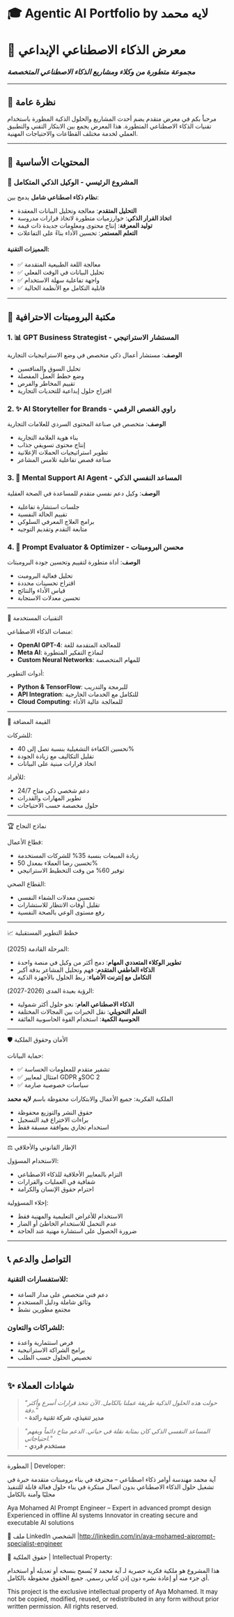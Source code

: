 # 🎓 Agentic AI Portfolio by لايه محمد
# 🌟 معرض الذكاء الاصطناعي الإبداعي
### *مجموعة متطورة من وكلاء ومشاريع الذكاء الاصطناعي المتخصصة*

---

## 🎯 نظرة عامة

مرحباً بكم في معرض متقدم يضم أحدث المشاريع والحلول الذكية المطورة باستخدام تقنيات الذكاء الاصطناعي المتطورة. هذا المعرض يجمع بين الابتكار التقني والتطبيق العملي لخدمة مختلف القطاعات والاحتياجات المهنية.

---

## 📂 المحتويات الأساسية

### 🤖 المشروع الرئيسي - الوكيل الذكي المتكامل
**نظام ذكاء اصطناعي شامل** يدمج بين:
- **التحليل المتقدم**: معالجة وتحليل البيانات المعقدة
- **اتخاذ القرار الذكي**: خوارزميات متطورة لاتخاذ قرارات مدروسة
- **توليد المعرفة**: إنتاج محتوى ومعلومات جديدة ذات قيمة
- **التعلم المستمر**: تحسين الأداء بناءً على التفاعلات

#### المميزات التقنية:
- ✅ معالجة اللغة الطبيعية المتقدمة
- ✅ تحليل البيانات في الوقت الفعلي
- ✅ واجهة تفاعلية سهلة الاستخدام
- ✅ قابلية التكامل مع الأنظمة الحالية

---

## 🧠 مكتبة البرومبتات الاحترافية

### 1. 📊 GPT Business Strategist - المستشار الاستراتيجي
**الوصف**: مستشار أعمال ذكي متخصص في وضع الاستراتيجيات التجارية
- تحليل السوق والمنافسين
- وضع خطط العمل المفصلة  
- تقييم المخاطر والفرص
- اقتراح حلول إبداعية للتحديات التجارية

### 2. ✨ AI Storyteller for Brands - راوي القصص الرقمي
**الوصف**: متخصص في صناعة المحتوى السردي للعلامات التجارية
- بناء هوية العلامة التجارية
- إنتاج محتوى تسويقي جذاب
- تطوير استراتيجيات الحملات الإعلانية
- صناعة قصص تفاعلية تلامس المشاعر

### 3. 🌱 Mental Support AI Agent - المساعد النفسي الذكي
**الوصف**: وكيل دعم نفسي متقدم للمساعدة في الصحة العقلية
- جلسات استشارة تفاعلية
- تقييم الحالة النفسية
- برامج العلاج المعرفي السلوكي
- متابعة التقدم وتقديم التوجيه

### 4. 🔧 Prompt Evaluator & Optimizer - محسن البرومبتات
**الوصف**: أداة متطورة لتقييم وتحسين جودة البرومبتات
- تحليل فعالية البرومبت
- اقتراح تحسينات محددة
- قياس الأداء والنتائج
- تحسين معدلات الاستجابة

---

 🚀 التقنيات المستخدمة

 منصات الذكاء الاصطناعي:
- **OpenAI GPT-4**: للمعالجة المتقدمة للغة
- **Meta AI**: لنماذج التفكير المتطورة
- **Custom Neural Networks**: للمهام المتخصصة

 أدوات التطوير:
- **Python & TensorFlow**: للبرمجة والتدريب
- **API Integration**: للتكامل مع الخدمات الخارجية
- **Cloud Computing**: للمعالجة عالية الأداء

---

 💎 القيمة المضافة

 للشركات:
- تحسين الكفاءة التشغيلية بنسبة تصل إلى 40%
- تقليل التكاليف مع زيادة الجودة
- اتخاذ قرارات مبنية على البيانات

 للأفراد:
- دعم شخصي ذكي متاح 24/7
- تطوير المهارات والقدرات
- حلول مخصصة حسب الاحتياجات

---

 🏆 نماذج النجاح

 قطاع الأعمال:
- زيادة المبيعات بنسبة 35% للشركات المستخدمة
- تحسين رضا العملاء بمعدل 50%
- توفير 60% من وقت التخطيط الاستراتيجي

 القطاع الصحي:
- تحسين معدلات الشفاء النفسي
- تقليل أوقات الانتظار للاستشارات
- رفع مستوى الوعي بالصحة النفسية

---

 📈 خطط التطوير المستقبلية

 المرحلة القادمة (2025):
- **تطوير الوكلاء المتعددي المهام**: دمج أكثر من وكيل في منصة واحدة
- **الذكاء العاطفي المتقدم**: فهم وتحليل المشاعر بدقة أكبر
- **التكامل مع إنترنت الأشياء**: ربط الحلول بالأجهزة الذكية

 الرؤية بعيدة المدى (2026-2027):
- **الذكاء الاصطناعي العام**: نحو حلول أكثر شمولية
- **التعلم التحويلي**: نقل الخبرات بين المجالات المختلفة
- **الحوسبة الكمية**: استخدام القوة الحاسوبية الفائقة

---
 🛡️ الأمان وحقوق الملكية

 حماية البيانات:
- ✅ تشفير متقدم للمعلومات الحساسة
- ✅ امتثال لمعايير GDPR وSOC 2
- ✅ سياسات خصوصية صارمة

 الملكية الفكرية:
جميع الأعمال والابتكارات محفوظة باسم **لايه محمد**
- حقوق النشر والتوزيع محفوظة
- براءات الاختراع قيد التسجيل
- استخدام تجاري بموافقة مسبقة فقط

---

 ⚖️ الإطار القانوني والأخلاقي

 الاستخدام المسؤول:
- التزام بالمعايير الأخلاقية للذكاء الاصطناعي
- شفافية في العمليات والقرارات
- احترام حقوق الإنسان والكرامة

 إخلاء المسؤولية:
- الاستخدام للأغراض التعليمية والمهنية فقط
- عدم التحمل للاستخدام الخاطئ أو الضار
- ضرورة الحصول على استشارة مهنية عند الحاجة

---

## 📞 التواصل والدعم

### للاستفسارات التقنية:
- دعم فني متخصص على مدار الساعة
- وثائق شاملة ودليل المستخدم
- مجتمع مطورين نشط

### للشراكات والتعاون:
- فرص استثمارية واعدة
- برامج الشراكة الاستراتيجية
- تخصيص الحلول حسب الطلب

---

## ✨ شهادات العملاء

> *"حولت هذه الحلول الذكية طريقة عملنا بالكامل. الآن نتخذ قرارات أسرع وأكثر دقة."*  
> **- مدير تنفيذي، شركة تقنية رائدة**

> *"المساعد النفسي الذكي كان بمثابة نقلة في حياتي. الدعم متاح دائماً ويفهم احتياجاتي."*  
> **- مستخدم فردي**

---
 المطورة | Developer:

آية محمد مهندسة أوامر ذكاء اصطناعي – محترفة في بناء برومبتات متقدمة خبرة في تشغيل حلول الذكاء الاصطناعي بدون اتصال مبتكرة في بناء حلول فعالة قابلة للتنفيذ محليًا وآمنة بالكامل

Aya Mohamed AI Prompt Engineer – Expert in advanced prompt design Experienced in offline AI systems Innovator in creating secure and executable AI solutions

🔗 ملف LinkedIn الشخصي |http://linkedin.com/in/aya-mohamed-aiprompt-specialist-engineer


🚫 حقوق الملكية | Intellectual Property:

هذا المشروع هو ملكية فكرية حصرية لـ آية محمد لا يُسمح بنسخه أو تعديله أو استخدام أي جزء منه أو إعادة نشره دون إذن كتابي رسمي. جميع الحقوق محفوظة بالكامل.

This project is the exclusive intellectual property of Aya Mohamed. It may not be copied, modified, reused, or redistributed in any form without prior written permission. All rights reserved.

